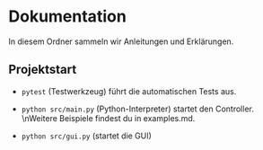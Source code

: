 # Dokumentation

In diesem Ordner sammeln wir Anleitungen und Erklärungen.

## Projektstart

* `pytest` (Testwerkzeug) führt die automatischen Tests aus.
* `python src/main.py` (Python-Interpreter) startet den Controller.
\nWeitere Beispiele findest du in examples.md.

* `python src/gui.py` (startet die GUI)